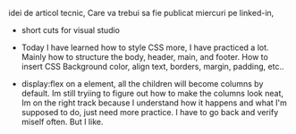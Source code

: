 idei de articol tecnic, Care va trebui sa fie publicat miercuri pe linked-in, 
- short cuts for visual studio

- Today I have learned how to style CSS more, I have practiced a lot. Mainly how to structure the body, header, main, and footer. How to insert CSS Background color, align text, borders, margin, padding, etc..

- display:flex on a element, all the children will become columns by default. 
Im still tryiing to figure out how to make the columns look neat, Im on the right track because I understand how it happens and what I'm supposed to do, just need more practice. I have to go back and verify miself often. But I like. 